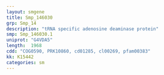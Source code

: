 ```yaml
---
layout: smgene
title: Smp_146030
grp: Smp_14
description: "tRNA specific adenosine deaminase protein"
smp: Smp_146030.1
uniprot: "G4VDA5"
length:  1968
cdd: "COG0590, PRK10860, cd01285, cl00269, pfam00383"
kk: K15442
categories: sm
---
```

